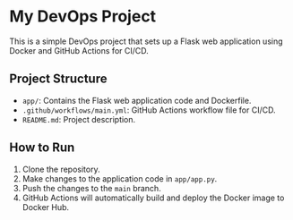 # My DevOps Project

This is a simple DevOps project that sets up a Flask web application using Docker and GitHub Actions for CI/CD.

## Project Structure

- `app/`: Contains the Flask web application code and Dockerfile.
- `.github/workflows/main.yml`: GitHub Actions workflow file for CI/CD.
- `README.md`: Project description.

## How to Run

1. Clone the repository.
2. Make changes to the application code in `app/app.py`.
3. Push the changes to the `main` branch.
4. GitHub Actions will automatically build and deploy the Docker image to Docker Hub.

